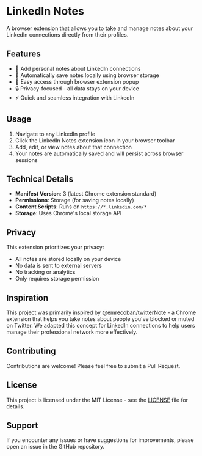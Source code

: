 # LinkedIn Notes

A browser extension that allows you to take and manage notes about your LinkedIn connections directly from their profiles.

## Features

- 📝 Add personal notes about LinkedIn connections
- 💾 Automatically save notes locally using browser storage
- 🎯 Easy access through browser extension popup
- 🔒 Privacy-focused - all data stays on your device
- ⚡ Quick and seamless integration with LinkedIn

## Usage

1. Navigate to any LinkedIn profile
2. Click the LinkedIn Notes extension icon in your browser toolbar
3. Add, edit, or view notes about that connection
4. Your notes are automatically saved and will persist across browser sessions

## Technical Details

- **Manifest Version**: 3 (latest Chrome extension standard)
- **Permissions**: Storage (for saving notes locally)
- **Content Scripts**: Runs on `https://*.linkedin.com/*`
- **Storage**: Uses Chrome's local storage API

## Privacy

This extension prioritizes your privacy:

- All notes are stored locally on your device
- No data is sent to external servers
- No tracking or analytics
- Only requires storage permission

## Inspiration

This project was primarily inspired by [@emrecoban/twitterNote](https://github.com/emrecoban/twitterNote) - a Chrome extension that helps you take notes about people you've blocked or muted on Twitter. We adapted this concept for LinkedIn connections to help users manage their professional network more effectively.

## Contributing

Contributions are welcome! Please feel free to submit a Pull Request.

## License

This project is licensed under the MIT License - see the [LICENSE](LICENSE) file for details.

## Support

If you encounter any issues or have suggestions for improvements, please open an issue in the GitHub repository.
